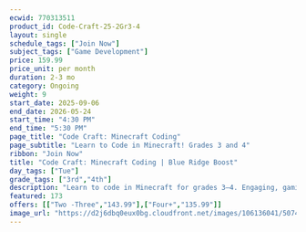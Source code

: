```yaml
---
ecwid: 770313511
product_id: Code-Craft-25-2Gr3-4
layout: single
schedule_tags: ["Join Now"]
subject_tags: ["Game Development"]
price: 159.99
price_unit: per month
duration: 2-3 mo
category: Ongoing
weight: 9
start_date: 2025-09-06
end_date: 2026-05-24
start_time: "4:30 PM"
end_time: "5:30 PM"
page_title: "Code Craft: Minecraft Coding"
page_subtitle: "Learn to Code in Minecraft! Grades 3 and 4"
ribbon: "Join Now"
title: "Code Craft: Minecraft Coding | Blue Ridge Boost"
day_tags: ["Tue"]
grade_tags: ["3rd","4th"]
description: "Learn to code in Minecraft for grades 3–4. Engaging, gamified programming that builds problem-solving, logic, and creativity at Blue Ridge Boost. Charlottesville, VA. Contact (434) 260-0636 or nora@blueridgeboost.com ." 
featured: 173
offers: [["Two -Three","143.99"],["Four+","135.99"]]
image_url: "https://d2j6dbq0eux0bg.cloudfront.net/images/106136041/5074188245.png"
---
```

